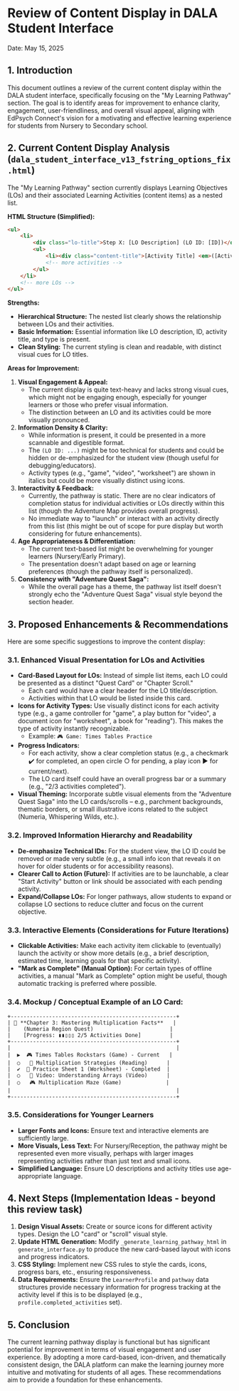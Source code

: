 # Review of Content Display in DALA Student Interface

Date: May 15, 2025

## 1. Introduction

This document outlines a review of the current content display within the DALA student interface, specifically focusing on the "My Learning Pathway" section. The goal is to identify areas for improvement to enhance clarity, engagement, user-friendliness, and overall visual appeal, aligning with EdPsych Connect's vision for a motivating and effective learning experience for students from Nursery to Secondary school.

## 2. Current Content Display Analysis (`dala_student_interface_v13_fstring_options_fix.html`)

The "My Learning Pathway" section currently displays Learning Objectives (LOs) and their associated Learning Activities (content items) as a nested list. 

**HTML Structure (Simplified):**
```html
<ul>
    <li>
        <div class="lo-title">Step X: [LO Description] (LO ID: [ID])</div>
        <ul>
            <li><div class="content-title">[Activity Title] <em>([Activity Type])</em></div></li>
            <!-- more activities -->
        </ul>
    </li>
    <!-- more LOs -->
</ul>
```

**Strengths:**
*   **Hierarchical Structure:** The nested list clearly shows the relationship between LOs and their activities.
*   **Basic Information:** Essential information like LO description, ID, activity title, and type is present.
*   **Clean Styling:** The current styling is clean and readable, with distinct visual cues for LO titles.

**Areas for Improvement:**

1.  **Visual Engagement & Appeal:** 
    *   The current display is quite text-heavy and lacks strong visual cues, which might not be engaging enough, especially for younger learners or those who prefer visual information.
    *   The distinction between an LO and its activities could be more visually pronounced.
2.  **Information Density & Clarity:**
    *   While information is present, it could be presented in a more scannable and digestible format.
    *   The `(LO ID: ...)` might be too technical for students and could be hidden or de-emphasized for the student view (though useful for debugging/educators).
    *   Activity types (e.g., "game", "video", "worksheet") are shown in italics but could be more visually distinct using icons.
3.  **Interactivity & Feedback:**
    *   Currently, the pathway is static. There are no clear indicators of completion status for individual activities or LOs directly within this list (though the Adventure Map provides overall progress).
    *   No immediate way to "launch" or interact with an activity directly from this list (this might be out of scope for pure display but worth considering for future enhancements).
4.  **Age Appropriateness & Differentiation:**
    *   The current text-based list might be overwhelming for younger learners (Nursery/Early Primary).
    *   The presentation doesn't adapt based on age or learning preferences (though the pathway itself is personalized).
5.  **Consistency with "Adventure Quest Saga":**
    *   While the overall page has a theme, the pathway list itself doesn't strongly echo the "Adventure Quest Saga" visual style beyond the section header.

## 3. Proposed Enhancements & Recommendations

Here are some specific suggestions to improve the content display:

### 3.1. Enhanced Visual Presentation for LOs and Activities

*   **Card-Based Layout for LOs:** Instead of simple list items, each LO could be presented as a distinct "Quest Card" or "Chapter Scroll."
    *   Each card would have a clear header for the LO title/description.
    *   Activities within that LO would be listed inside this card.
*   **Icons for Activity Types:** Use visually distinct icons for each activity type (e.g., a game controller for "game", a play button for "video", a document icon for "worksheet", a book for "reading"). This makes the type of activity instantly recognizable.
    *   Example: `🎮 Game: Times Tables Practice`
*   **Progress Indicators:**
    *   For each activity, show a clear completion status (e.g., a checkmark ✔️ for completed, an open circle ○ for pending, a play icon ▶️ for current/next).
    *   The LO card itself could have an overall progress bar or a summary (e.g., "2/3 activities completed").
*   **Visual Theming:** Incorporate subtle visual elements from the "Adventure Quest Saga" into the LO cards/scrolls – e.g., parchment backgrounds, thematic borders, or small illustrative icons related to the subject (Numeria, Whispering Wilds, etc.).

### 3.2. Improved Information Hierarchy and Readability

*   **De-emphasize Technical IDs:** For the student view, the LO ID could be removed or made very subtle (e.g., a small info icon that reveals it on hover for older students or for accessibility reasons).
*   **Clearer Call to Action (Future):** If activities are to be launchable, a clear "Start Activity" button or link should be associated with each pending activity.
*   **Expand/Collapse LOs:** For longer pathways, allow students to expand or collapse LO sections to reduce clutter and focus on the current objective.

### 3.3. Interactive Elements (Considerations for Future Iterations)

*   **Clickable Activities:** Make each activity item clickable to (eventually) launch the activity or show more details (e.g., a brief description, estimated time, learning goals for that specific activity).
*   **"Mark as Complete" (Manual Option):** For certain types of offline activities, a manual "Mark as Complete" option might be useful, though automatic tracking is preferred where possible.

### 3.4. Mockup / Conceptual Example of an LO Card:

```
+----------------------------------------------------+
| 📜 **Chapter 3: Mastering Multiplication Facts**   |
|    (Numeria Region Quest)                        |
|    [Progress: ▮▮▯▯▯ 2/5 Activities Done]         |
+----------------------------------------------------+
|                                                    |
|  ▶️  🎮 Times Tables Rockstars (Game) - Current   |
|  ○   📖 Multiplication Strategies (Reading)      |
|  ✔️  📝 Practice Sheet 1 (Worksheet) - Completed  |
|  ○   🎥 Video: Understanding Arrays (Video)      |
|  ○   🎮 Multiplication Maze (Game)              |
|                                                    |
+----------------------------------------------------+
```

### 3.5. Considerations for Younger Learners

*   **Larger Fonts and Icons:** Ensure text and interactive elements are sufficiently large.
*   **More Visuals, Less Text:** For Nursery/Reception, the pathway might be represented even more visually, perhaps with larger images representing activities rather than just text and small icons.
*   **Simplified Language:** Ensure LO descriptions and activity titles use age-appropriate language.

## 4. Next Steps (Implementation Ideas - beyond this review task)

1.  **Design Visual Assets:** Create or source icons for different activity types. Design the LO "card" or "scroll" visual style.
2.  **Update HTML Generation:** Modify `_generate_learning_pathway_html` in `generate_interface.py` to produce the new card-based layout with icons and progress indicators.
3.  **CSS Styling:** Implement new CSS rules to style the cards, icons, progress bars, etc., ensuring responsiveness.
4.  **Data Requirements:** Ensure the `LearnerProfile` and `pathway` data structures provide necessary information for progress tracking at the activity level if this is to be displayed (e.g., `profile.completed_activities` set).

## 5. Conclusion

The current learning pathway display is functional but has significant potential for improvement in terms of visual engagement and user experience. By adopting a more card-based, icon-driven, and thematically consistent design, the DALA platform can make the learning journey more intuitive and motivating for students of all ages. These recommendations aim to provide a foundation for these enhancements.
